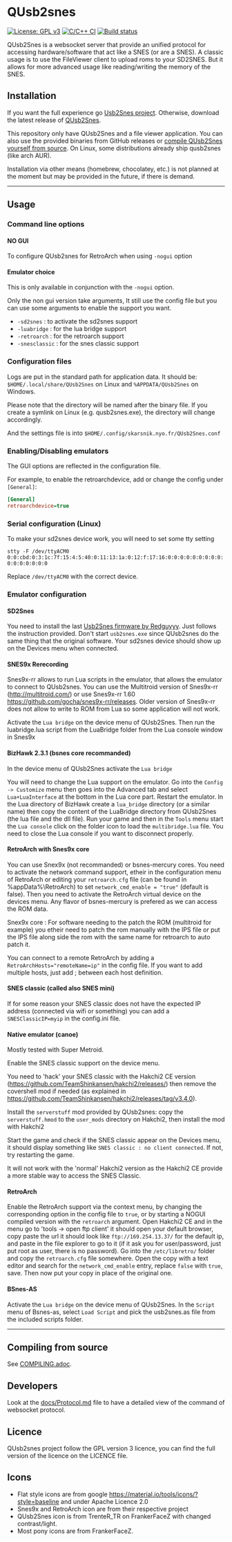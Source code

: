 # QUsb2snes

[![License: GPL v3](https://img.shields.io/badge/License-GPLv3-blue.svg)](https://www.gnu.org/licenses/gpl-3.0)
[![C/C++ CI](https://github.com/Skarsnik/QUsb2snes/actions/workflows/buildlinux.yml/badge.svg)](https://github.com/Skarsnik/QUsb2snes/actions/workflows/buildlinux.yml)
[![Build status](https://ci.appveyor.com/api/projects/status/r8t2hpt21ux5r7mi/branch/master?svg=true)](https://ci.appveyor.com/project/Skarsnik/qusb2snes/branch/master)

QUsb2Snes is a websocket server that provide an unified protocol for accessing hardware/software that act like a SNES (or are a SNES).
A classic usage is to use the FileViewer client to upload roms to your SD2SNES.
But it allows for more advanced usage like reading/writing the memory of the SNES.

## Installation

If you want the full experience go [Usb2Snes project](https://github.com/usb2snes/usb2snes/releases).
Otherwise, download the latest release of [QUsb2Snes](https://github.com/Skarsnik/QUsb2snes/releases).

This repository only have QUsb2Snes and a file viewer application.
You can also use the provided binaries from GitHub releases or [compile QUsb2Snes yourself from source](COMPILING.adoc).
On Linux, some distributions already ship qusb2snes (like arch AUR).

Installation via other means (homebrew, chocolatey, etc.) is not planned at the moment but may be provided in the future, if there is demand.

---

## Usage

### Command line options

#### NO GUI

To configure QUsb2snes for RetroArch when using `-nogui` option

#### Emulator choice

This is only available in conjunction with the `-nogui` option.

Only the non gui version take arguments, It still use the config file but you can use some arguments to enable the support you want.

* `-sd2snes` : to activate the sd2snes support
* `-luabridge` : for the lua bridge support
* `-retroarch` : for the retroarch support
* `-snesclassic` :  for the snes classic support

### Configuration files

Logs are put in the standard path for application data.
It should be: `$HOME/.local/share/QUsb2Snes` on Linux and `%APPDATA/QUsb2Snes` on Windows.

Please note that the directory will be named after the binary file. If you create a symlink on Linux (e.g. qusb2snes.exe), the directory will change accordingly.

And the settings file is into
`$HOME/.config/skarsnik.nyo.fr/QUsb2Snes.conf`

### Enabling/Disabling emulators

The GUI options are reflected in the configuration file.

For example, to enable the retroarchdevice, add or change the config under `[General]`:

```ini
[General]
retroarchdevice=true
```

### Serial configuration (Linux)

To make your sd2snes device work, you will need to set some tty setting

`stty -F /dev/ttyACM0 0:0:cbd:0:3:1c:7f:15:4:5:40:0:11:13:1a:0:12:f:17:16:0:0:0:0:0:0:0:0:0:0:0:0:0:0:0:0`

Replace `/dev/ttyACM0` with the correct device.


### Emulator configuration

#### SD2Snes

You need to install the last [Usb2Snes firmware by Redguyyy](https://github.com/RedGuyyyy/sd2snes/releases/).
Just follows the instruction provided.
Don't start `usb2snes.exe` since QUsb2snes do the same thing that the original software.
Your sd2snes device should show up on the Devices menu when connected.


#### SNES9x Rerecording

Snes9x-rr allows to run Lua scripts in the emulator, that allows the emulator to connect to QUsb2snes. You can use the Multitroid version of Snes9x-rr (http://multitroid.com/) or use Snes9x-rr 1.60 https://github.com/gocha/snes9x-rr/releases. Older version of Snes9x-rr does not allow to write to ROM from Lua so some application will not work.

Activate the `Lua bridge` on the device menu of QUsb2Snes.
Then run the luabridge.lua script from the LuaBridge folder from the Lua console window in Snes9x


#### BizHawk 2.3.1 (bsnes core recommanded)

In the device menu of QUsb2Snes activate the `Lua bridge`

You will need to change the Lua support on the emulator. Go into the `Config -> Customize` menu then goes into the Advanced tab and select `Lua+LuaInterface` at the bottom in the Lua core part. Restart the emulator.
In the Lua directory of BizHawk create a `lua_bridge` directory (or a similar name) then copy the content of the LuaBridge directory from QUsb2Snes (the lua file and the dll file).
Run your game and then in the `Tools` menu start the `Lua console` click on the folder icon to load the `multibridge.lua` file. You need to close the Lua console if you want to disconnect properly.


#### RetroArch with Snes9x core

You can use Snex9x (not recommanded) or bsnes-mercury cores. You need to activate the network command support, etheir in the configuration menu of RetroArch or editing your `retroarch.cfg` file (can be found in %appData%\RetroArch) to set `network_cmd_enable = "true"` (default is false). Then you need to activate the RetroArch virtual device on the devices menu. Any flavor of bsnes-mercury is prefered as we can access the ROM data.

Snex9x core : For software needing to the patch the ROM (multitroid for example) you etheir need to patch the rom manually with the IPS file or put the IPS file along side the rom with the same name for retroarch to auto patch it.

You can connect to a remote RetroArch by adding a `RetroArchHosts="remoteName=ip"` in the config file. If you want to add multiple hosts, just add ; between each host definition.


#### SNES classic (called also SNES mini)

If for some reason your SNES classic does not have the expected IP address (connected via wifi or something) you can add a `SNESClassicIP=myip` in the config.ini file.


#### Native emulator (canoe)

Mostly tested with Super Metroid.

Enable the SNES classic support on the device menu.

You need to 'hack' your SNES classic with the Hakchi2 CE version (https://github.com/TeamShinkansen/hakchi2/releases/) then remove the covershell mod if needed (as explained in https://github.com/TeamShinkansen/hakchi2/releases/tag/v3.4.0).

Install the `serverstuff` mod provided by QUsb2snes: copy the `serverstuff.hmod` to the `user_mods` directory on Hakchi2, then install the mod with Hakchi2

Start the game and check if the SNES classic appear on the Devices menu, it should display something like `SNES classic : no client connected`. If not, try restarting the game.

It will not work with the 'normal' Hakchi2 version as the Hakchi2 CE provide a more stable way to access the SNES Classic.


#### RetroArch

Enable the RetroArch support via the context menu, by changing the corresponding option in the config file to `true`, or by starting a NOGUI compiled version with the `retroarch` argument.
Open Hakchi2 CE and in the menu go to 'tools -> open ftp client' it should open your default browser, copy paste the url it should look like `ftp://169.254.13.37/` for the default ip, and paste in the file explorer to go to it (if it ask you for user/password, just put root as user, there is no password).
Go into the `/etc/libretro/` folder and copy the `retroarch.cfg` file somewhere.
Open the copy with a text editor and search for the `network_cmd_enable` entry, replace `false` with `true`, save.
Then now put your copy in place of the original one.


#### BSnes-AS

Activate the `Lua bridge` on the device menu of QUsb2Snes.
In the `Script` menu of Bsnes-as, select `Load Script` and pick the usb2snes.as file from the included scripts folder.


---

## Compiling from source

See [COMPILING.adoc](COMPILING.adoc).

## Developers

Look at the [docs/Protocol.md](docs/Protocol.md) file to have a detailed view of the command of websocket protocol.

## Licence

QUsb2snes project follow the GPL version 3 licence, you can find the full version of the licence on the LICENCE file.

## Icons

* Flat style icons are from google https://material.io/tools/icons/?style=baseline and under Apache Licence 2.0
* Snes9x and RetroArch icon are from their respective project
* QUsb2Snes icon is from TrenteR_TR on FrankerFaceZ with changed contrast/light.
* Most pony icons are from FrankerFaceZ.
